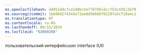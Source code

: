 ```yaml
---
ms.openlocfilehash: dd951d4c7ca140bc5e7767d5cdcc753c435c2b70
ms.sourcegitcommit: 1bb00d2f4343e73ae8d58668f02297a3cf10a4c1
ms.translationtype: HT
ms.contentlocale: ru-RU
ms.lasthandoff: 06/15/2019
ms.locfileid: "63869208"
---
```

<span data-ttu-id="358b3-101">пользовательский интерфейс</span><span class="sxs-lookup"><span data-stu-id="358b3-101">user interface (UI)</span></span>